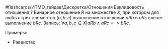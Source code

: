#flashcards/ИТМО_гейдев/Дискретка/Отношения
Евклидовость отношения
?
Бинарное отношение $R$ на множестве $X$, при котором для любых трех элементов $(a, b, c)$ выполнение отношений $aRb$ и $aRc$ влечет выполнение $bRc$.
Запись: $\forall a,b,c \in X | aRb \wedge aRc => bRc$.


Примеры:
 - Равенство
